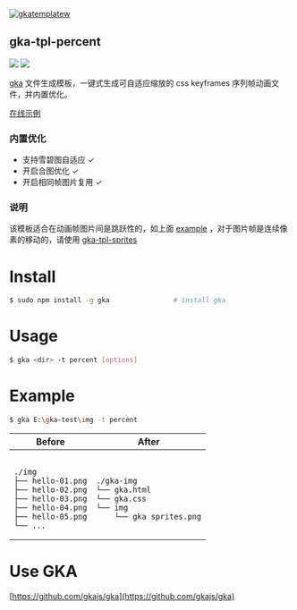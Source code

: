[![gkatemplatew](https://user-images.githubusercontent.com/10385585/28489021-a9cc83aa-6eea-11e7-8c1b-4bb326bb9fe9.png)](https://github.com/joeyguo/gka)

## gka-tpl-percent

<a href="https://www.npmjs.org/package/gka-tpl-percent"><img src="https://img.shields.io/npm/v/gka-tpl-percent.svg?style=flat"></a>
<a href="https://github.com/joeyguo/gka-tpl-percent#license"><img src="https://img.shields.io/badge/license-MIT-blue.svg"></a>

[gka](https://github.com/joeyguo/gka) 文件生成模板，一键式生成可自适应缩放的 css keyframes 序列帧动画文件，并内置优化。

[在线示例](https://gkajs.github.io/gka-tpl-percent/example/gka.html)

### 内置优化

- 支持雪碧图自适应 ✓
- 开启合图优化 ✓
- 开启相同帧图片复用 ✓

### 说明

该模板适合在动画帧图片间是跳跃性的，如上面 [example](https://gkajs.github.io/gka-tpl-percent/example/gka.html) ，对于图片帧是连续像素的移动的，请使用 [gka-tpl-sprites](https://github.com/gkajs/gka-tpl-sprites)

# Install

```sh
$ sudo npm install -g gka                # install gka
```

# Usage

```sh
$ gka <dir> -t percent [options]
```

# Example

```sh
$ gka E:\gka-test\img -t percent
```

<table>
    <thead>
        <tr><th>Before</th><th>After</th></tr>
    </thead>
    <tbody>
        <tr>
            <td><pre><code>
./img
├── hello-01.png
├── hello-02.png
├── hello-03.png
├── hello-04.png
├── hello-05.png
└── ...
</code></pre></td>
<td><pre><code>
./gka-img
└── gka.html
└── gka.css
└── img
    └── gka_sprites.png
</code></pre></td>
        </tr>
    </tbody>
</table>

# Use GKA

[https://github.com/gkajs/gka](https://github.com/gkajs/gka)


